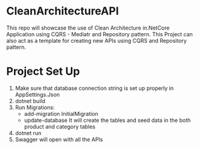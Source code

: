 # CleanArchitectureAPI

This repo will showcase the use of Clean Architecture in.NetCore Application using CQRS - Mediatr and Repository pattern. This Project can also act as a template for creating new APIs using CQRS and Repository pattern.

# Project Set Up

1. Make sure that database connection string is set up properly in AppSettings.Json
2. dotnet build
3. Run Migrations:
   - add-migration InitialMigration
   - update-database
     It will create the tables and seed data in the both product and category tables
4. dotnet run
5. Swagger will open with all the APIs
